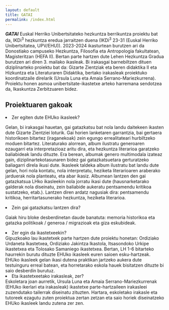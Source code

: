 ```yaml
---
layout: default
title: GATAI
permalink: /index.html
---
```


<b><i>GATAI</i></b> Euskal Herriko Unibertsitateko hezkuntza berrikuntza proiektu bat da, IKDi<sup>3</sup> hezkuntza eredua jarraitzen duena (IKDi<sup>3</sup> 23-31 (Euskal Herriko Unibertsitatea, UPV/EHU)).
2023-2024 ikasturtean burutzen ari da Donostiako campuseko Hezkuntza, Filosofia eta Antropologia fakultatean, Magisteritzan (HEFA II).
Bertan parte hartzen dute Lehen Hezkuntza Gradua burutzen ari diren 3. mailako ikasleak.
Bi irakasgai barnebiltzen dituen diziplinarteko proiektu bat da: Gizarte Zientziak eta beren didaktika II eta Hizkuntza eta Literaturaren Didaktika,
bertako irakasleak proiektuko koordinatzaile direlarik (Ursula Luna eta Amaia Serrano-Mariezkurrena).
Proiektu honen asmoa unibertsitate-ikastetxe arteko harremana sendotzea da, Ikaskuntza Zerbitzuaren bidez.


<h2 class="project-tagline">Proiektuaren gakoak</h2>

<li><il> Zer egiten dute EHUko ikasleek? </il></li>

Gelan, bi irakasgai hauetan, gai gatazkatsu bat nola landu daitekeen ikasten dute Gizarte Zientziei loturik. Gai horien lanketaren garrantzia,
bai gertaera historikoen bitartez (iraganekoak) zein egungo errealitateari hurbiltzeko moduen bitartez.
Literaturako alorrean, album ilustratu generoaren ezaugarri eta interpretazioaz aritu dira, eta hezkuntza literarioa garatzeko baliabideak landu dituzte.
Era berean, albumak genero multimodala izateaz gain, diziplinartekotasunaren bidez gai gatazkatsuetara gerturatzeko baliagarri direla ikusi dute.
Ikasleek taldeka album ilustratu bat landu dute gelan, hori nola kontatu, nola interpretatu, heziketa literarioaren araberako jarduerak nola planteatu, eta abar ikasiz.
Albumean lantzen den gai gatazkatsua LHko ikasleekin nola jorratu ikasi dute (hausnarketarako galderak nola diseinatu, zein baliabide aukeratu pentsamendu kritikoa sustatzeko, etab.).
Lantzen diren ardatz nagusiak dira: pentsamendu kritikoa, herritartasunerako hezkuntza, heziketa literarioa.

<li><il>Zein gai gatazkatsu lantzen dira?</il></li>

Gaiak hiru bloke desberdinetan daude banatuta: memoria historikoa eta gatazka politikoak / generoa / migrazioak eta giza eskubideak.

<li><il>Zer egin da ikastetxeekin?</il></li>
 Gipuzkoako lau ikastetxek parte hartzen dute proiektu honetan: Ordiziako Urdaneta Ikastetxea, Ordiziako Jakintza Ikastola, Itsasondoko Urkipe ikastetxea eta Tolosako Samaniego ikastetxea. Bertan, LH 1-6 bitarteko haurrekin burutu dituzte EHUko ikasleek euren saioen esku-hartzeak. EHUko ikasleek gelan ikasi dutena praktikan jartzeko aukera dute testuinguru erreal batean, eta horretarako eskola hauek bisitatzen dituzte bi saio desberdin burutuz.

<li><il>Eta ikastetxeetako irakasleak, zer? </il></li>
Eskoletara joan aurretik, Ursula Luna eta Amaia Serrano-Mariezkurrenak (EHUko ikerlari eta irakasleak) ikastetxe parte-hartzaileen irakasleei zuzendutako tailerrak diseinatu zituzten. Hartara, eskoletako irakasle eta tutoreek ezagutu zuten proiektua zertan zetzan eta saio horiek diseinatzeko EHUko ikasleek landu zutena zer zen.


